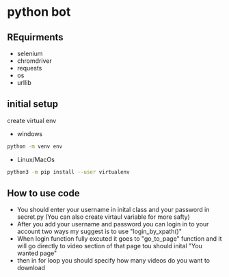 # python bot

## REquirments

- selenium
- chromdriver
- requests
- os
- urllib

## initial setup

create virtual env

- windows
```bash
python -m venv env
```
- Linux/MacOs
```bash
python3 -m pip install --user virtualenv
```

## How to use code

- You should enter your username in inital class and your password in secret.py (You can also create virtaul variable for more safty)
- After you add your username and password you can login in to your account two ways my suggest is to use "login_by_xpath()"
- When login function fully excuted it goes to "go_to_page" function and it will go directly to video section of that page tou should inital "You wanted page" 
- then in for loop you should specify how many videos do you want to download

